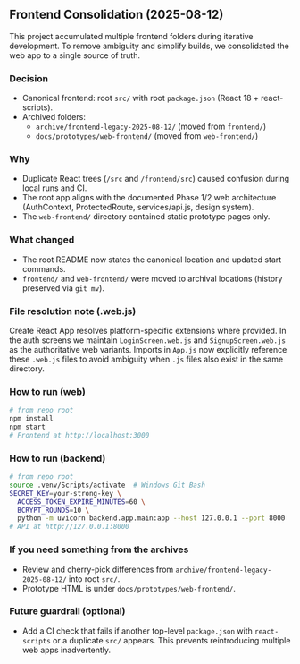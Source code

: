 ## Frontend Consolidation (2025-08-12)

This project accumulated multiple frontend folders during iterative development. To remove ambiguity and simplify builds, we consolidated the web app to a single source of truth.

### Decision
- Canonical frontend: root `src/` with root `package.json` (React 18 + react-scripts).
- Archived folders:
  - `archive/frontend-legacy-2025-08-12/` (moved from `frontend/`)
  - `docs/prototypes/web-frontend/` (moved from `web-frontend/`)

### Why
- Duplicate React trees (`/src` and `/frontend/src`) caused confusion during local runs and CI.
- The root app aligns with the documented Phase 1/2 web architecture (AuthContext, ProtectedRoute, services/api.js, design system).
- The `web-frontend/` directory contained static prototype pages only.

### What changed
- The root README now states the canonical location and updated start commands.
- `frontend/` and `web-frontend/` were moved to archival locations (history preserved via `git mv`).

### File resolution note (.web.js)
Create React App resolves platform-specific extensions where provided. In the auth screens we maintain `LoginScreen.web.js` and `SignupScreen.web.js` as the authoritative web variants. Imports in `App.js` now explicitly reference these `.web.js` files to avoid ambiguity when `.js` files also exist in the same directory.

### How to run (web)
```bash
# from repo root
npm install
npm start
# Frontend at http://localhost:3000
```

### How to run (backend)
```bash
# from repo root
source .venv/Scripts/activate  # Windows Git Bash
SECRET_KEY=your-strong-key \
  ACCESS_TOKEN_EXPIRE_MINUTES=60 \
  BCRYPT_ROUNDS=10 \
  python -m uvicorn backend.app.main:app --host 127.0.0.1 --port 8000
# API at http://127.0.0.1:8000
```

### If you need something from the archives
- Review and cherry-pick differences from `archive/frontend-legacy-2025-08-12/` into root `src/`.
- Prototype HTML is under `docs/prototypes/web-frontend/`.

### Future guardrail (optional)
- Add a CI check that fails if another top-level `package.json` with `react-scripts` or a duplicate `src/` appears. This prevents reintroducing multiple web apps inadvertently.
